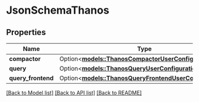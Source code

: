 # JsonSchemaThanos

## Properties

Name | Type | Description | Notes
------------ | ------------- | ------------- | -------------
**compactor** | Option<[**models::ThanosCompactorUserConfiguration**](Thanos_Compactor_User_Configuration.md)> |  | [optional]
**query** | Option<[**models::ThanosQueryUserConfiguration**](Thanos_Query_User_Configuration.md)> |  | [optional]
**query_frontend** | Option<[**models::ThanosQueryFrontendUserConfiguration**](Thanos_Query_Frontend_User_Configuration.md)> |  | [optional]

[[Back to Model list]](../README.md#documentation-for-models) [[Back to API list]](../README.md#documentation-for-api-endpoints) [[Back to README]](../README.md)



